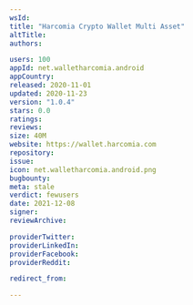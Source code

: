 ```yaml
---
wsId: 
title: "Harcomia Crypto Wallet Multi Asset"
altTitle: 
authors:

users: 100
appId: net.walletharcomia.android
appCountry: 
released: 2020-11-01
updated: 2020-11-23
version: "1.0.4"
stars: 0.0
ratings: 
reviews: 
size: 40M
website: https://wallet.harcomia.com
repository: 
issue: 
icon: net.walletharcomia.android.png
bugbounty: 
meta: stale
verdict: fewusers
date: 2021-12-08
signer: 
reviewArchive:

providerTwitter: 
providerLinkedIn: 
providerFacebook: 
providerReddit: 

redirect_from:

---
```


